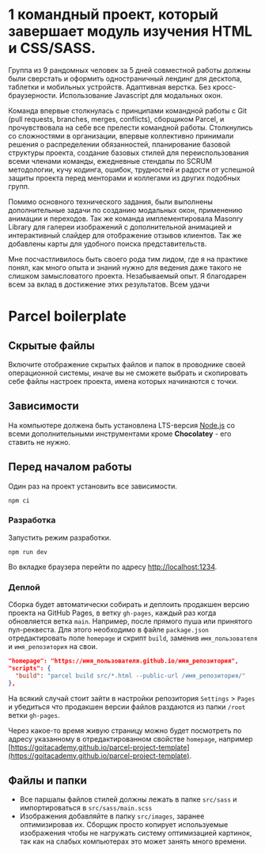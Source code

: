 # 1 командный проект, который завершает модуль изучения HTML и CSS/SASS.

Группа из 9 рандомных человек за 5 дней совместной работы должны были сверстать и оформить
одностраничный лендинг для десктопа, таблетки и мобильных устройств. Адаптивная верстка. Без
кросс-браузерности. Использование Javascript для модальных окон.

Команда впервые столкнулась с принципами командной работы с Git (pull requests, branches, merges,
conflicts), сборщиком Parcel, и прочувствовала на себе все прелести командной работы. Столкнулись со
сложностями в организации, впервые коллективно принимали решения о распределении обязанностей,
планирование базовой структуры проекта, создание базовых стилей для переиспользования всеми членами
команды, ежедневные стендапы по SCRUM методологии, кучу кодинга, ошибок, трудностей и радости от
успешной защиты проекта перед менторами и коллегами из других подобных групп.

Помимо основного технического задания, были выполнены дополнительные задачи по созданию модальных
окон, применению анимации и переходов. Так же команда имплементировала Masonry Library для галереи
изображений с дополнительной анимацией и интерактивный слайдер для отображение отзывов клиентов. Так
же добавлены карты для удобного поиска представительств.

Мне посчастливилось быть своего рода тим лидом, где я на практике понял, как много опыта и знаний
нужно для ведения даже такого не слишком замысловатого проекта. Незабываемый опыт. Я благодарен всем
за вклад в достижение этих результатов. Всем удачи

# Parcel boilerplate

## Скрытые файлы

Включите отображение скрытых файлов и папок в проводнике своей операционной системы, иначе вы не
сможете выбрать и скопировать себе файлы настроек проекта, имена которых начинаются с точки.

## Зависимости

На компьютере должена быть установлена LTS-версия [Node.js](https://nodejs.org/en/) со всеми
дополнительными инструментами кроме **Chocolatey** - его ставить не нужно.

## Перед началом работы

Один раз на проект установить все зависимости.

```shell
npm ci
```

### Разработка

Запустить режим разработки.

```shell
npm run dev
```

Во вкладке браузера перейти по адресу [http://localhost:1234](http://localhost:1234).

### Деплой

Сборка будет автоматически собирать и деплоить продакшен версию проекта на GitHub Pages, в ветку
`gh-pages`, каждый раз когда обновляется ветка `main`. Например, после прямого пуша или принятого
пул-реквеста. Для этого необходимо в файле `package.json` отредактировать поле `homepage` и скрипт
`build`, заменив `имя_пользователя` и `имя_репозитория` на свои.

```json
"homepage": "https://имя_пользователя.github.io/имя_репозитория",
"scripts": {
  "build": "parcel build src/*.html --public-url /имя_репозитория/"
},
```

На всякий случай стоит зайти в настройки репозитория `Settings` > `Pages` и убедиться что продакшен
версии файлов раздаются из папки `/root` ветки `gh-pages`.

Через какое-то время живую страницу можно будет посмотреть по адресу указанному в отредактированном
свойстве `homepage`, например
[https://goitacademy.github.io/parcel-project-template](https://goitacademy.github.io/parcel-project-template).

## Файлы и папки

- Все паршалы файлов стилей должны лежать в папке `src/sass` и импортироваться в
  `src/sass/main.scss`
- Изображения добавляйте в папку `src/images`, заранее оптимизировав их. Сборщик просто копирует
  используемые изображения чтобы не нагружать систему оптимизацией картинок, так как на слабых
  компьютерах это может занять много времени.
